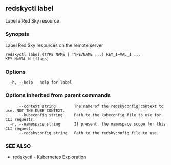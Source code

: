 ## redskyctl label

Label a Red Sky resource

### Synopsis

Label Red Sky resources on the remote server

```
redskyctl label (TYPE NAME | TYPE/NAME ...) KEY_1=VAL_1 ... KEY_N=VAL_N [flags]
```

### Options

```
  -h, --help   help for label
```

### Options inherited from parent commands

```
      --context string        The name of the redskyconfig context to use. NOT THE KUBE CONTEXT.
      --kubeconfig string     Path to the kubeconfig file to use for CLI requests.
  -n, --namespace string      If present, the namespace scope for this CLI request.
      --redskyconfig string   Path to the redskyconfig file to use.
```

### SEE ALSO

* [redskyctl](redskyctl.md)	 - Kubernetes Exploration

